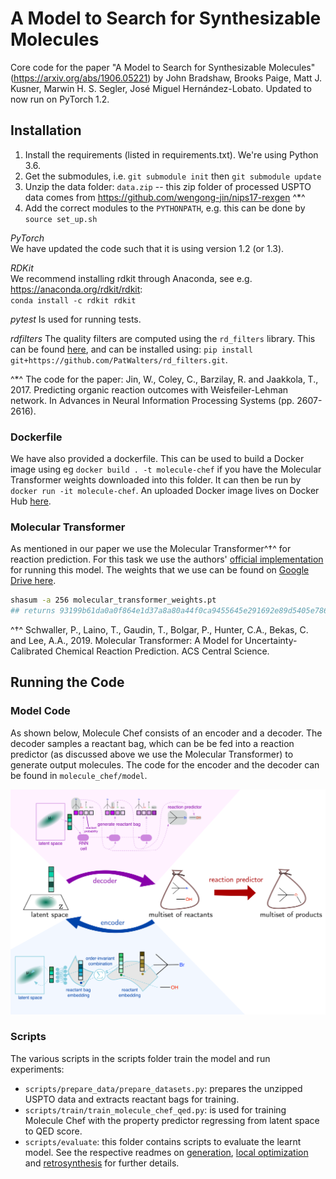 # A Model to Search for Synthesizable Molecules

Core code for the paper "A Model to Search for Synthesizable Molecules" (https://arxiv.org/abs/1906.05221)
 by John Bradshaw, Brooks Paige, Matt J. Kusner, Marwin H. S. Segler, José Miguel Hernández-Lobato. Updated
 to now run on PyTorch 1.2.



## Installation

1. Install the requirements (listed in requirements.txt). We're using Python 3.6.
2. Get the submodules, i.e. `git submodule init` then `git submodule update`  
3. Unzip the data folder: `data.zip` -- this zip folder of processed USPTO data comes from https://github.com/wengong-jin/nips17-rexgen ^*^
4. Add the correct modules to the `PYTHONPATH`, e.g. this can be done by `source set_up.sh`

*PyTorch*  
We have updated the code such that it is using version 1.2 (or 1.3).

*RDKit*  
 We recommend installing rdkit through Anaconda, see e.g.
https://anaconda.org/rdkit/rdkit:  
`conda install -c rdkit rdkit`

*pytest*
Is used for running tests.

*rdfilters*
The quality filters are computed using the `rd_filters` library. This can be found
 [here](https://github.com/PatWalters/rd_filters), and can be installed using:
`pip install git+https://github.com/PatWalters/rd_filters.git`.


^*^ The code for the paper: Jin, W., Coley, C., Barzilay, R. and Jaakkola, T., 2017. 
Predicting organic reaction outcomes with Weisfeiler-Lehman network. 
In Advances in Neural Information Processing Systems (pp. 2607-2616).


### Dockerfile
We have also provided a dockerfile.
This can be used to build a Docker image using eg `docker build . -t molecule-chef`
 if you have the Molecular Transformer weights downloaded into this folder.
It can then be run by `docker run -it molecule-chef`.
An uploaded Docker image lives on Docker Hub [here](https://hub.docker.com/r/johnbradshaw/molecule-chef).


### Molecular Transformer

As mentioned in our paper we use the Molecular Transformer^†^ for reaction prediction. For this task we use the
authors' [official implementation](https://github.com/pschwllr/MolecularTransformer) for running this model. 
The weights that we use can be found on [Google Drive here](https://drive.google.com/file/d/1ogXzAg71BOs9SBrVt-umgcdc1_0ijUvU/view?usp=sharing). 
```bash
shasum -a 256 molecular_transformer_weights.pt
## returns 93199b61da0a0f864e1d37a8a80a44f0ca9455645e291692e89d5405e786b450  molecular_transformer_weights.pt
```

^†^  Schwaller, P., Laino, T., Gaudin, T., Bolgar, P., Hunter, C.A., Bekas, C. and Lee, A.A., 2019.
 Molecular Transformer: A Model for Uncertainty-Calibrated Chemical Reaction Prediction. ACS Central Science.


## Running the Code

### Model Code

As shown below, Molecule Chef consists of an encoder and a decoder. The decoder samples a reactant bag, which can be 
be fed into a reaction predictor (as discussed above we use the Molecular Transformer) to generate output molecules.
The code for the encoder and the decoder can be found in `molecule_chef/model`.

![Image of Molecule Chef](model.png)


### Scripts
The various scripts in the scripts folder train the model and run experiments:

* `scripts/prepare_data/prepare_datasets.py`: prepares the unzipped USPTO data and extracts reactant bags for training.
* `scripts/train/train_molecule_chef_qed.py`: is used for training Molecule Chef with the property predictor regressing 
from latent space to QED score.
* `scripts/evaluate`: this folder contains scripts to evaluate the learnt model. See the respective readmes on
[generation](scripts/evaluate/generation/generation_readme.md), 
[local optimization](scripts/evaluate/optimize/optimize_readme.md) and 
[retrosynthesis](scripts/evaluate/retrosynthesis/retrosynthesis_readme.md) for further details.

